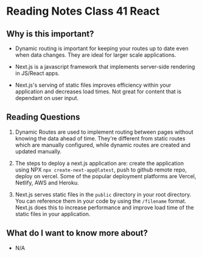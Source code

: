 # Reading Notes Class 41 React

## Why is this important?

- Dynamic routing is important for keeping your routes up to date even when data changes.  They are ideal for larger scale applications.

- Next.js is a javascript framework that implements server-side rendering in JS/React apps.

- Next.js's serving of static files improves efficiency within your application and decreases load times.  Not great for content that is dependant on user input.

## Reading Questions

1. Dynamic Routes are used to implement routing between pages without knowing the data ahead of time.  They're different from static routes which are manually configured, while dynamic routes are created and updated manually.

2. The steps to deploy a next.js application are: create the application using NPX `npx create-next-app@latest`, push to github remote repo, deploy on vercel.  Some of the popular deployment platforms are Vercel, Netlify, AWS and Heroku.

3. Next.js serves static files in the `public` directory in your root directory.  You can reference them in your code by using the `/filename` format.  Next.js does this to increase performance and improve load time of the static files in your application.

## What do I want to know more about?

- N/A